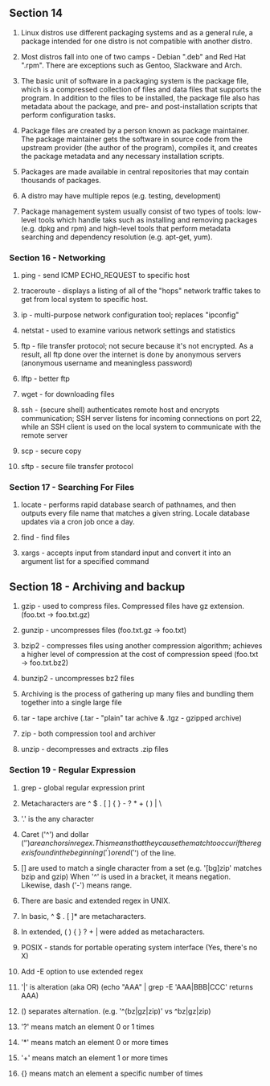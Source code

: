 ## Section 14

1. Linux distros use different packaging systems and as a general rule, a package intended for one
distro is not compatible with another distro.

2. Most distros fall into one of two camps - Debian ".deb" and Red Hat ".rpm". There are exceptions such as Gentoo, Slackware and Arch.

3. The basic unit of software in a packaging system is the package file, which is a compressed collection of files and data files that supports the program. In addition to the files to be installed, the package file also has metadata about the package, and pre- and post-installation scripts that perform configuration tasks.

4. Package files are created by a person known as package maintainer. The package maintainer gets the software in source code from the upstream provider (the author of the program), compiles it, and creates the package metadata and any necessary installation scripts.

5. Packages are made available in central repositories that may contain thousands of packages.

6. A distro may have multiple repos (e.g. testing, development)

7. Package management system usually consist of two types of tools: low-level tools which handle taks such as installing and removing packages (e.g. dpkg and rpm) and high-level tools that perform metadata searching and dependency resolution (e.g. apt-get, yum).

 
### Section 16 - Networking

1. ping - send ICMP ECHO_REQUEST to specific host

2. traceroute - displays a listing of all of the "hops" network traffic takes
to get from local system to specific host.

3. ip - multi-purpose network configuration tool; replaces "ipconfig"

4. netstat - used to examine various network settings and statistics

5. ftp - file transfer protocol; not secure because it's not encrypted. As a result,
all ftp done over the internet is done by anonymous servers (anonymous username and meaningless password)

6. lftp - better ftp

7. wget - for downloading files

8. ssh - (secure shell) authenticates remote host and encrypts communication; SSH server listens
for incoming connections on port 22, while an SSH client is used on the local system to communicate
with the remote server

9. scp - secure copy

10. sftp - secure file transfer protocol


### Section 17 - Searching For Files

1. locate - performs rapid database search of pathnames, and then outputs every file name that matches a given string. Locale database updates via a cron job once a day.

2. find - find files 

3. xargs - accepts input from standard input and convert it into an argument list for a specified command


## Section 18 - Archiving and backup

1. gzip - used to compress files. Compressed files have gz extension. (foo.txt -> foo.txt.gz)

2. gunzip - uncompresses files (foo.txt.gz -> foo.txt)

3. bzip2 - compresses files using another compression algorithm; achieves a higher level of compression at the cost of compression speed (foo.txt -> foo.txt.bz2)

4. bunzip2 - uncompresses bz2 files

5. Archiving is the process of gathering up many files and bundling them together into a single large file

6. tar - tape archive (.tar - "plain" tar achive & .tgz - gzipped archive)

7. zip - both compression tool and archiver

8. unzip - decompresses and extracts .zip files


### Section 19 -  Regular Expression

1. grep - global regular expression print

2. Metacharacters are ^ $ . [ ] { } - ? * + ( ) | \

3. '.' is the any character

4. Caret ('^') and dollar ('$') are anchors in regex. This means that they cause the match to occur
if the regex is found in the beginning ('^') or end ('$') of the line.

5. [] are used to match a single character from a set (e.g. '[bg]zip' matches bzip and gzip)
   When '^' is used in a bracket, it means negation. Likewise, dash ('-') means range.

6. There are basic and extended regex in UNIX.

7. In basic, ^ $ . [ ]* are metacharacters.

8. In extended, ( ) { } ? + | were added as metacharacters.

9. POSIX - stands for portable operating system interface (Yes, there's no X)

10. Add -E option to use extended regex
 
11. '|' is alteration (aka OR) (echo "AAA" | grep -E 'AAA|BBB|CCC' returns AAA)

12. () separates alternation. (e.g. '^(bz|gz|zip)' vs ^bz|gz|zip)

13. '?' means match an element 0 or 1 times

14. '*' means match an element 0 or more times

15. '+' means match an element 1 or more times

16. {} means match an element a specific number of times

